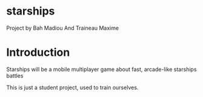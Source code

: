 # starships

Project by Bah Madiou And Traineau Maxime

# Introduction

Starships will be a mobile multiplayer game about fast, arcade-like starships battles

This is just a student project, used to train ourselves.
